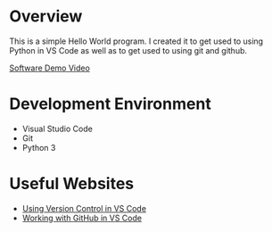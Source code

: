 # Overview
This is a simple Hello World program. I created it to get used to using Python in VS Code as well as to get used to using git and github.

[Software Demo Video](https://youtu.be/BR9iVSCvc6Q)

# Development Environment

* Visual Studio Code
* Git
* Python 3



# Useful Websites


* [Using Version Control in VS Code](https://code.visualstudio.com/docs/editor/versioncontrol)
* [Working with GitHub in VS Code](https://code.visualstudio.com/docs/editor/github)

